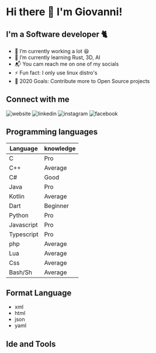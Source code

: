 # Hi there 👋 I'm Giovanni!

## I'm a Software developer 🐈

- :telescope: I’m currently working a lot :laughing:
- :seedling: I’m currently learning Rust, 3D, AI
- :mailbox_with_mail: You cam reach me on one of my socials
- :zap: Fun fact: I only use linux distro's
- :goal_net: 2020 Goals: Contribute more to Open Source projects

## Connect with me

![website](./icons/search.png)
![linkedin](./icons/linkedin.png)
![instagram](./icons/instagram-sketched.png)
![facebook](./icons/facebook.png)

## Programming languages

| Language   | knowledge |
| ---------- | --------- |
| C          | Pro       |
| C++        | Average   |
| C#         | Good      |
| Java       | Pro       |
| Kotlin     | Average   |
| Dart       | Beginner  |
| Python     | Pro       |
| Javascript | Pro       |
| Typescript | Pro       |
| php        | Average   |
| Lua        | Average   |
| Css        | Average   |
| Bash/Sh    | Average   |

## Format Language

- xml
- html
- json
- yaml

## Ide and Tools

[website]: https://giovannicardamone.github.io
[facebook]: https://www.facebook.com/G.Cardamone2
[instagram]: http://instagram.com/giovannicardamone
[linkedin]: https://www.linkedin.com/in/giovanni-cardamone-41306973/
